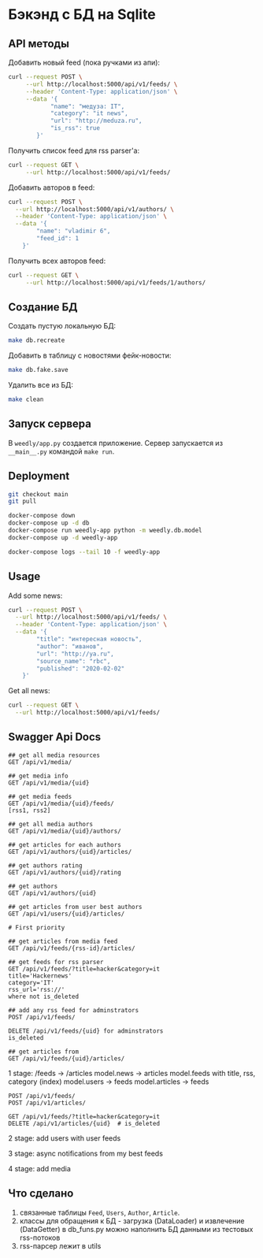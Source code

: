 # Бэкэнд с БД на Sqlite

## API методы

Добавить новый feed (пока ручками из апи):

```bash
curl --request POST \
     --url http://localhost:5000/api/v1/feeds/ \
     --header 'Content-Type: application/json' \
     --data '{
            "name": "медуза: IT",
            "category": "it news",
            "url": "http://meduza.ru",
            "is_rss": true
        }'
```

Получить список feed для rss parser'а:

```bash
curl --request GET \
     --url http://localhost:5000/api/v1/feeds/
```

Добавить авторов в feed:

```bash
curl --request POST \
  --url http://localhost:5000/api/v1/authors/ \
  --header 'Content-Type: application/json' \
  --data '{
        "name": "vladimir 6",
        "feed_id": 1
    }'
```

Получить всех авторов feed:

```bash
curl --request GET \
     --url http://localhost:5000/api/v1/feeds/1/authors/
```

## Создание БД

Создать пустую локальную БД:

```bash
make db.recreate
```

Добавить в таблицу с новостями фейк-новости:

```bash
make db.fake.save
```

Удалить все из БД:

```bash
make clean
```

## Запуск сервера

В `weedly/app.py` создается приложение.
Сервер запускается из `__main__.py` командой `make run`.

## Deployment

```bash
git checkout main
git pull

docker-compose down
docker-compose up -d db
docker-compose run weedly-app python -m weedly.db.model
docker-compose up -d weedly-app

docker-compose logs --tail 10 -f weedly-app
```

## Usage

Add some news:

```bash
curl --request POST \
  --url http://localhost:5000/api/v1/feeds/ \
  --header 'Content-Type: application/json' \
  --data '{
        "title": "интересная новость",
        "author": "иванов",
        "url": "http://ya.ru",
        "source_name": "rbc",
        "published": "2020-02-02"
    }'
```

Get all news:

```bash
curl --request GET \
  --url http://localhost:5000/api/v1/feeds/
```

## Swagger Api Docs

```text
## get all media resources
GET /api/v1/media/

## get media info
GET /api/v1/media/{uid}

## get media feeds
GET /api/v1/media/{uid}/feeds/
[rss1, rss2]

## get all media authors
GET /api/v1/media/{uid}/authors/

## get articles for each authors
GET /api/v1/authors/{uid}/articles/

## get authors rating
GET /api/v1/authors/{uid}/rating

## get authors
GET /api/v1/authors/{uid}

## get articles from user best authors
GET /api/v1/users/{uid}/articles/

# First priority

## get articles from media feed
GET /api/v1/feeds/{rss-id}/articles/

## get feeds for rss parser
GET /api/v1/feeds/?title=hacker&category=it
title='Hackernews'
category='IT'
rss_url='rss://'
where not is_deleted

## add any rss feed for adminstrators
POST /api/v1/feeds/

DELETE /api/v1/feeds/{uid} for adminstrators
is_deleted

## get articles from
GET /api/v1/feeds/{uid}/articles/
```

1 stage:
/feeds -> /articles
model.news -> articles
model.feeds with title, rss, category (index)
model.users -> feeds
model.articles -> feeds

```http
POST /api/v1/feeds/
POST /api/v1/articles/

GET /api/v1/feeds/?title=hacker&category=it
DELETE /api/v1/articles/{uid}  # is_deleted
```

2 stage:
add users with user feeds

3 stage:
async notifications from my best feeds

4 stage:
add media

## Что сделано

1. связанные таблицы `Feed`, `Users`, `Author`, `Article`.
2. классы для обращения к БД - загрузка (DataLoader) и извлечение (DataGetter)
в db_funs.py можно наполнить БД данными из тестовых rss-потоков
3. rss-парсер лежит в utils
